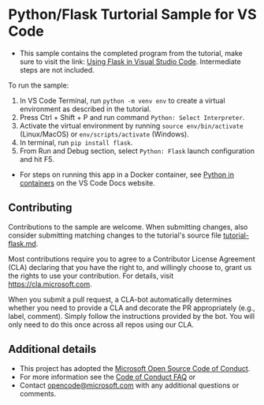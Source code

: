 # Python/Flask Turtorial Sample for VS Code

* This sample contains the completed program from the tutorial, make sure to visit the link: [Using Flask in Visual Studio Code](https://code.visualstudio.com/docs/python/tutorial-flask). Intermediate steps are not included.

To run the sample:

1. In VS Code Terminal, run `python -m venv env` to create a virtual environment as described in the tutorial.
2. Press Ctrl + Shift + P and run command `Python: Select Interpreter`.
3. Activate the virtual environment by running `source env/bin/activate` (Linux/MacOS) or `env/scripts/activate` (Windows).
4. In terminal, run `pip install flask`.
5. From Run and Debug section, select `Python: Flask` launch configuration and hit F5.

* For steps on running this app in a Docker container, see [Python in containers](https://code.visualstudio.com/docs/containers/quickstart-python) on the VS Code Docs website.

## Contributing

Contributions to the sample are welcome. When submitting changes, also consider submitting matching changes to the tutorial's source file [tutorial-flask.md](https://github.com/Microsoft/vscode-docs/blob/master/docs/python/tutorial-flask.md).

Most contributions require you to agree to a Contributor License Agreement (CLA) declaring that you have the right to, and willingly choose to, grant us the rights to use your contribution. For details, visit https://cla.microsoft.com.

When you submit a pull request, a CLA-bot automatically determines whether you need to provide a CLA and decorate the PR appropriately (e.g., label, comment). Simply follow the instructions provided by the bot. You will only need to do this once across all repos using our CLA.

## Additional details

* This project has adopted the [Microsoft Open Source Code of Conduct](https://opensource.microsoft.com/codeofconduct/).
* For more information see the [Code of Conduct FAQ](https://opensource.microsoft.com/codeofconduct/faq/) or
* Contact [opencode@microsoft.com](mailto:opencode@microsoft.com) with any additional questions or comments.
